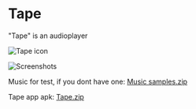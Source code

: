# Tape
"Tape" is an audioplayer


![Tape icon](https://user-images.githubusercontent.com/98738839/165335707-7fc6f1f9-4142-4e50-92da-a5c4c8f4e72a.png)  

![Screenshots](https://user-images.githubusercontent.com/98738839/166492687-5fa70cbc-15a8-417b-a450-913ee526771c.png)

Music for test, if you dont have one: [Music samples.zip](https://github.com/LT84/Tape/files/8695246/Music.samples.zip)

Tape app apk: [Tape.zip](https://github.com/LT84/Tape/files/8641372/Tape.zip)
